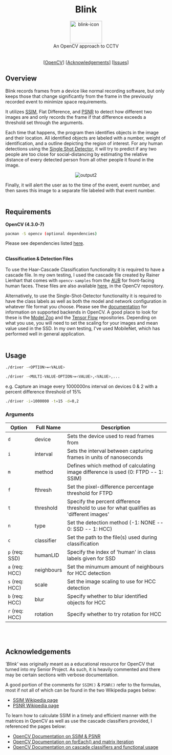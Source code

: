 <h1 align="center">Blink</h1> 
  <p align="center">
  <img src="https://i.imgur.com/zB2YVNx.png"  alt="blink-icon"  width="100"  height="70"><br>
    An OpenCV approach to CCTV
    <br/><br/><br/>
    [<a href="https://docs.opencv.org/4.0.1/index.html">OpenCV</a>]
    [<a href="https://github.com/Haskili/Blink#acknowledgements">Acknowledgements</a>]
    [<a href="https://github.com/Haskili/Blink/issues">Issues</a>]
  </p>
</p>

## Overview

Blink records frames from a device like normal recording software, but only keeps those that change significantly from the frame in the previously recorded event to minimize space requirements.

It utilizes [SSIM](https://en.wikipedia.org/wiki/Structural_similarity), Flat Difference, and [PSNR](https://en.wikipedia.org/wiki/Peak_signal-to-noise_ratio) to detect how different two images are and only records the frame if that difference exceeds a threshold set through the arguments. 

Each time that happens, the program then identifies objects in the image and their location. All identified objects are labeled with a number, weight of identification, and a outline depicting the region of interest. For any human detections using the [Single Shot Detector](https://link.springer.com/chapter/10.1007/978-3-319-46448-0_2), it will try to predict if any two people are too close for social-distancing by estimating the relative distance of every detected person from all other people it found in the image.

<p align="center">
	<img src="https://imgur.com/EBVqhyc.gif" alt="output2" border="0">
</p>

Finally, it will alert the user as to the time of the event, event number, and then saves this image to a separate file labeled with that event number.
<br></br>

## Requirements

**OpenCV (4.3.0-7)**
```sh
pacman -S opencv (optional dependencies)
```
Please see dependencies listed [here](https://www.archlinux.org/packages/extra/x86_64/opencv/).
<br></br>

**Classification & Detection Files**
<br></br>
To use the Haar-Cascade Classification functionality it is required to have a cascade file. In my own testing, I used the cascade file created by Rainer Lienhart that comes with `opencv-samples` from the [AUR](https://www.archlinux.org/packages/extra/x86_64/opencv-samples/) for front-facing human faces. These files are also available [here](https://github.com/opencv/opencv/blob/master/data/haarcascades/), in the OpenCV repository.

Alternatively, to use the Single-Shot-Detector functionality it is required to have the class labels as well as both the model and network configuration in whatever file format you choose. Please see the [documentation](https://docs.opencv.org/master/d6/d0f/group__dnn.html#ga3b34fe7a29494a6a4295c169a7d32422) for information on supported backends in OpenCV. A good place to look for these is the [Model Zoo](https://github.com/tensorflow/models/blob/master/research/object_detection/g3doc/tf2_detection_zoo.md) and the [Tensor Flow](https://github.com/tensorflow/models/blob/master/research/object_detection/g3doc/tf2_detection_zoo.md) repositories. Depending on what you use, you will need to set the scaling for your images and mean value used in the SSD. In my own testing, I've used MobileNet, which has performed well in general application.
<br></br>

## Usage

```sh
./driver -<OPTION>=<VALUE>
```
```sh
./driver -<MULTI-VALUE-OPTION>=<VALUE>,<VALUE>,...
```
e.g. Capture an image every 1000000ns interval on devices 0 & 2 with a percent difference threshold of 15%
```sh
./driver -i=1000000 -t=15 -d=0,2
```

### Arguments
|Option                 |Full Name |Description                                                                                              |
|-----------------------|----------|---------------------------------------------------------------------------------------------------------|
|`d`			        |device    | Sets the device used to read frames from		      		                                             |
|`i`			        |interval  | Sets the interval between capturing frames in units of nanoseconds	                                     |
|`m`			        |method    | Defines which method of calculating image difference is used (0: FTPD -- 1: SSIM)		      		     |
|`f`					|fthresh   | Set the pixel-difference percentage threshold for FTPD		      		                                 |
|`t`					|threshold | Specify the percent difference threshold to use for what qualifies as 'different images'              |
|`n`					|type      | Set the detection method (-1: NONE -- 0: SSD -- 1: HCC)                                                 |
|`c`					|classifier| Set the path to the file(s) used during classification                                                 |
|`p` (req: SSD)	        |humanLID  | Specify the index of 'human' in class labels given for SSD			  		                             |
|`a` (req: HCC)	        |neighbours| Set the minumum amount of neighbours for HCC detection			      		                             |
|`s` (req: HCC)	        |scale     | Set the image scaling to use for HCC detection		      		                                         |
|`b` (req: HCC)	        |blur  	   | Specify whether to blur identified objects for HCC		      		                                     |
|`r` (req: HCC)	        |rotation  | Specify whether to try rotation for HCC			      		                                         |

<br></br>

## Acknowledgements
*'Blink'* was originally meant as a educational resource for OpenCV that turned into my Senior Project. As such, it is heavily commented and there may be certain sections with verbose documentation.

A good portion of the comments for `SSIM()` & `PSNR()` refer to the formulas, most if not all of which can be found in the two Wikipedia pages below:
* [SSIM Wikipedia page](https://en.wikipedia.org/wiki/Structural_similarity)
* [PSNR Wikipedia page](https://en.wikipedia.org/wiki/Peak_signal-to-noise_ratio)

To learn how to calculate SSIM in a timely and efficient manner with the matrices in OpenCV as well as use the cascade classifiers provided, I referenced the pages below: 
* [OpenCV Documentation on SSIM & PSNR](https://docs.opencv.org/2.4/doc/tutorials/highgui/video-input-psnr-ssim/video-input-psnr-ssim.html)
* [OpenCV Documentation on forEach() and matrix iteration](https://docs.opencv.org/4.0.1/d3/d63/classcv_1_1Mat.html#a952ef1a85d70a510240cb645a90efc0d)
* [OpenCV Documentation on cascade classifiers and functional usage](https://docs.opencv.org/4.0.1/db/d28/tutorial_cascade_classifier.html)